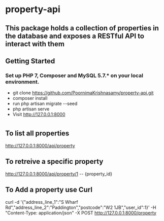 # property-api
## This package holds a collection of properties in the database and exposes a RESTful API to interact with them
## Getting Started
### Set up PHP 7, Composer and MySQL 5.7.* on your local environment.
- git clone https://github.com/PoornimaKrishnasamy/property-api.git
- composer install
- run php artisan migrate --seed
- php artisan serve
- Visit http://127.0.0.1:8000
#
#
## To list all properties
 http://127.0.0.1:8000/api/property
## To retreive a specific property
 http://127.0.0.1:8000/api/property/1  -- {property_id}
## To Add a property use Curl 
curl -d '{"address_line_1":"S Wharf Rd","address_line_2":"Paddington","postcode":"W2 1JB","user_id":1}' -H "Content-Type: application/json" -X POST http://127.0.0.1:8000/property


